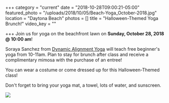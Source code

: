 +++
category = "current"
date = "2018-10-28T09:00:21-05:00"
featured_photo = "/uploads/2018/10/05/Beach-Yoga_October-2018.jpg"
location = "Daytona Beach"
photos = []
title = "Halloween-Themed Yoga Brunch!"
video_key = ""

+++
Join us for yoga on the beachfront lawn on **Sunday, October 28, 2018 @ 10:00 am**!

Soraya Sanchez from [Dynamic Alignment Yoga](https://www.facebook.com/DynamicAlignmentYoga/) will teach free beginner's yoga from 10-11am. Plan to stay for brunch after class and receive a complimentary mimosa with the purchase of an entree!

You can wear a costume or come dressed up for this Halloween-Themed class!

Don't forget to bring your yoga mat, a towel, lots of water, and sunscreen.

![](/uploads/2018/10/05/Beach-Yoga_October-2018.jpg)